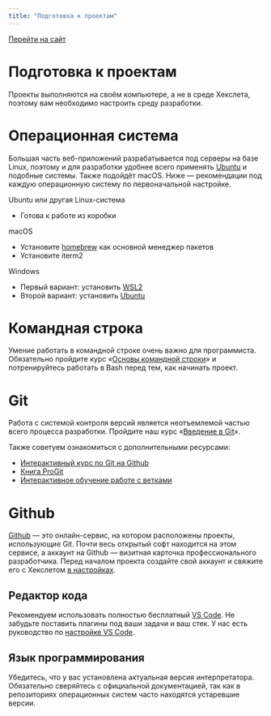 ```yaml
---
title: "Подготовка к проектам"
---
```


[Перейти на сайт](https://ru.hexlet.io)

# Подготовка к проектам

Проекты выполняются на своём компьютере, а не в среде Хекслета, поэтому вам необходимо настроить среду разработки.

# Операционная система

Большая часть веб-приложений разрабатывается под серверы на базе Linux, поэтому и для разработки удобнее всего применять [Ubuntu](https://www.ubuntu.com/) и подобные системы. Также подойдёт macOS. Ниже — рекомендации под каждую операционную систему по первоначальной настройке.

Ubuntu или другая Linux-система

* Готова к работе из коробки

macOS

* Установите [homebrew](https://brew.sh/) как основной менеджер пакетов
* Установите iterm2

Windows

* Первый вариант: установить [WSL2](https://docs.microsoft.com/ru-ru/windows/wsl/install)
* Второй вариант: установить [Ubuntu](https://losst.ru/ustanovka-ubuntu-22-04)

# Командная строка

Умение работать в командной строке очень важно для программиста. Обязательно пройдите курс «[Основы командной строки](https://ru.hexlet.io/courses/cli-basics)» и потренируйтесь работать в Bash перед тем, как начинать проект.

# Git

Работа с системой контроля версий является неотъемлемой частью всего процесса разработки. Пройдите наш курс «[Введение в Git](https://ru.hexlet.io/courses/intro_to_git)».

Также советуем ознакомиться с дополнительными ресурсами:

* [Интерактивный курс по Git на Github](https://try.github.io/)
* [Книга ProGit](https://git-scm.com/book/ru/v2/)
* [Интерактивное обучение работе с ветками](http://learngitbranching.js.org/)

# Github

[Github](https://github.com/) — это онлайн-сервис, на котором расположены проекты, использующие Git. Почти весь открытый софт находится на этом сервисе, а аккаунт на Github — визитная карточка профессионального разработчика. Перед началом проекта создайте свой аккаунт и свяжите его с Хекслетом [в настройках](https://ru.hexlet.io/account/profile/edit).

## Редактор кода

Рекомендуем использовать полностью бесплатный [VS Code](https://code.visualstudio.com/). Не забудьте поставить плагины под ваши задачи и ваш стек. У нас есть руководство по [настройке VS Code](http://guides.hexlet.io/vscode-js-setup/).

## Язык программирования

Убедитесь, что у вас установлена актуальная версия интерпретатора. Обязательно сверяйтесь с официальной документацией, так как в репозиториях операционных систем часто находятся устаревшие версии.
